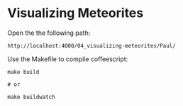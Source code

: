 # Visualizing Meteorites

Open the the following path:

    http://localhost:4000/04_visualizing-meteorites/Paul/

Use the Makefile to compile coffeescript:

    make build

    # or
    
    make buildwatch

